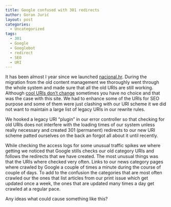 ```yaml
---
title: Google confused with 301 redirects
author: Goran Jurić
layout: post
categories:
  - Uncategorized
tags:
  - 301
  - Google
  - Googlebot
  - redirect
  - SEO
  - URI
---
```

It has been almost I year since we launched [nacional.hr][1]. During the migration from the old content management we thoroughly went through the whole system and made sure that all the old URIs are still working. Although [cool URIs don&#8217;t change][2] sometimes you have no choice and that was the case with this site. We had to enhance some of the URIs for SEO purpose and some of them were just clashing with our URI scheme it we did not want to maintain a large list of legacy URIs in our rewrite rules.

We hooked a legacy URI &#8220;plugin&#8221; in our error controller so that checking for old URIs does not interfere with the loading times of our system unless really necessary and created 301 (permanent) redirects to our new URI scheme patted ourselves on the back an forgot all about it until recently.

While checking the access logs for some unusual traffic spikes we where getting we noticed that Google stills checks our old category URIs and follows the redirects that we have created. The most unusual things was that the URIs where checked very often. Links to our news category pages where crawled by Google a couple of times a minute during the course of couple of days. To add to the confusion the categories that are most often crawled our the ones that list articles from our print issue which get updated once a week, the ones that are updated many times a day get crawled at a regular pace.

Any ideas what could cause something like this?

 [1]: http://www.nacional.hr/
 [2]: http://www.w3.org/Provider/Style/URI